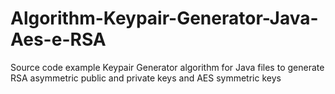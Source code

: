 # Algorithm-Keypair-Generator-Java-Aes-e-RSA
Source code example Keypair Generator algorithm for Java files to generate RSA asymmetric public and private keys and AES symmetric keys

